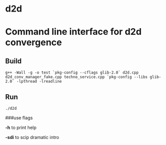 # d2d
Command line interface for d2d convergence
==========================================


Build
-----

```
g++ -Wall -g -o test `pkg-config --cflags glib-2.0` d2d.cpp d2d_conv_manager_fake.cpp techno_service.cpp `pkg-config --libs glib-2.0` -lpthread -lreadline
```

Run
---

```
./d2d 
```

###use flags

 **-h**   to print help
 
 **-sdi** to scip dramatic intro
